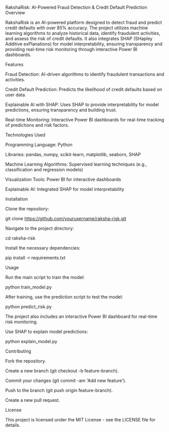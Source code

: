 RakshaRisk: AI-Powered Fraud Detection & Credit Default Prediction
Overview

RakshaRisk is an AI-powered platform designed to detect fraud and predict credit defaults with over 85% accuracy. The project utilizes machine learning algorithms to analyze historical data, identify fraudulent activities, and assess the risk of credit defaults. It also integrates SHAP (SHapley Additive exPlanations) for model interpretability, ensuring transparency and providing real-time risk monitoring through interactive Power BI dashboards.

Features

Fraud Detection: AI-driven algorithms to identify fraudulent transactions and activities.

Credit Default Prediction: Predicts the likelihood of credit defaults based on user data.

Explainable AI with SHAP: Uses SHAP to provide interpretability for model predictions, ensuring transparency and building trust.

Real-time Monitoring: Interactive Power BI dashboards for real-time tracking of predictions and risk factors.

Technologies Used

Programming Language: Python

Libraries: pandas, numpy, scikit-learn, matplotlib, seaborn, SHAP

Machine Learning Algorithms: Supervised learning techniques (e.g., classification and regression models)

Visualization Tools: Power BI for interactive dashboards

Explainable AI: Integrated SHAP for model interpretability

Installation

Clone the repository:

git clone https://github.com/yourusername/raksha-risk.git


Navigate to the project directory:

cd raksha-risk


Install the necessary dependencies:

pip install -r requirements.txt

Usage

Run the main script to train the model:

python train_model.py


After training, use the prediction script to test the model:

python predict_risk.py


The project also includes an interactive Power BI dashboard for real-time risk monitoring.

Use SHAP to explain model predictions:

python explain_model.py

Contributing

Fork the repository.

Create a new branch (git checkout -b feature-branch).

Commit your changes (git commit -am 'Add new feature').

Push to the branch (git push origin feature-branch).

Create a new pull request.

License

This project is licensed under the MIT License - see the LICENSE
 file for details.
